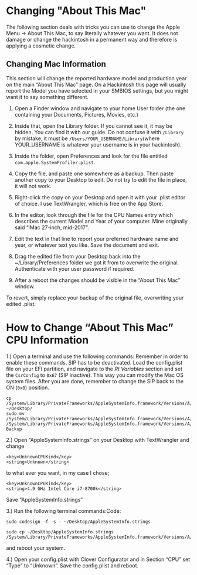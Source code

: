 # Changing "About This Mac"

The following section deals with tricks you can use to change the Apple Menu -> About This Mac, to say literally whatever you want. It does not damage or change the hackintosh in a permanent way and therefore is applying a cosmetic change.

## Changing Mac Information

This section will change the reported hardware model and production year on the main “About This Mac” page. On a Hackintosh this page will usually report the Model you have selected in your SMBIOS settings, but you might want it to say something different. 


1) Open a Finder window and navigate to your home User folder (the one containing your Documents, Pictures, Movies, etc.)

2) Inside that, open the Library folder. If you cannot see it, it may be hidden. You can find it with our guide. Do not confuse it with `/Library` by mistake, it must be `/Users/YOUR_USERNAME/Library`(where YOUR_USERNAME is whatever your username is in your hackintosh).

3) Inside the folder, open Preferences and look for the file entitled `com.apple.SystemProfiler.plist`.

4) Copy the file, and paste one somewhere as a backup. Then paste another copy to your Desktop to edit. Do not try to edit the file in place, it will not work.

5) Right-click the copy on your Desktop and open it with your .plist editor of choice. I use TextWrangler, which is free on the App Store.

6) In the editor, look through the file for the CPU Names entry which describes the current Model and Year of your computer. Mine originally said “iMac 27-inch, mid-2017”.

7) Edit the text in that line to report your preferred hardware name and year, or whatever text you like. Save the document and exit.

8) Drag the edited file from your Desktop back into the ~/Library/Preferences folder we got it from to overwrite the original. Authenticate with your user password if required.

9) After a reboot the changes should be visible in the “About This Mac” window.

To revert, simply replace your backup of the original file, overwriting your edited .plist.


# How to Change “About This Mac” CPU Information

1.) Open a terminal and use the following commands:
Remember in order to enable these commands, SIP has to be deactivated. Load the config.plist file on your EFI partition, and navigate to the *Rt Variables* section and set the `CsrConfig` to `0x67` (SIP inactive).  This way you can modify the Mac OS system files. After you are done, remember to change the SIP back to the ON (`0x0`) position.

```
cp /System/Library/PrivateFrameworks/AppleSystemInfo.framework/Versions/A/Resources/English.lproj/AppleSystemInfo.strings ~/Desktop/
sudo mv /System/Library/PrivateFrameworks/AppleSystemInfo.framework/Versions/A/Resources/English.lproj/AppleSystemInfo.strings /System/Library/PrivateFrameworks/AppleSystemInfo.framework/Versions/A/Resources/English.lproj/AppleSystemInfo.strings-Backup
```

2.) Open “AppleSystemInfo.strings” on your Desktop with TextWrangler and change
```
<key>UnknownCPUKind</key>
<string>Unknown</string>
```
to what ever you want, in my case I chose;

```
<key>UnknownCPUKind</key>
<string>4.9 GHz Intel Core i7-8700k</string>
```
Save “AppleSystemInfo.strings”

3.) Run the following terminal commands:Code:
```
sudo codesign -f -s - ~/Desktop/AppleSystemInfo.strings

sudo cp ~/Desktop/AppleSystemInfo.strings /System/Library/PrivateFrameworks/AppleSystemInfo.framework/Versions/A/Resources/English.lproj/
```
and reboot your system.

4.) Open your config.plist with Clover Configurator and in Section “CPU” set “Type” to “Unknown”. Save the config.plist and reboot.
